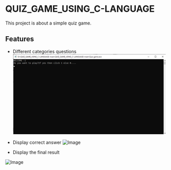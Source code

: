 # QUIZ_GAME_USING_C-LANGUAGE



This project is about a simple quiz game.


## Features

* Different categories questions
![Image](quiz1.png)


* Display correct answer
![Image](screenshot.jpg)


* Display the final result

![Image](screenshot.jpg)

